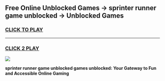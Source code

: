 
## Free Online Unblocked Games → sprinter runner game unblocked → Unblocked Games
<h3>
<a href="https://premium.freeplayer.one?title=sprinter_runner_game_unblocked&ref=21F">CLICK TO PLAY</a></h3>
<hr>

<h3>
<a href="https://premium.freeplayer.one?title=sprinter_runner_game_unblocked&ref=21F">CLICK 2 PLAY</a>
  
</h3>

<a href="https://premium.freeplayer.one?title=sprinter_runner_game_unblocked&ref=21F/"><img src="https://clearcache.store/games.png"></a>


**sprinter runner game unblocked games unblocked: Your Gateway to Fun and Accessible Online Gaming**
